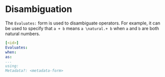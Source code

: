 # Disambiguation

The `Evaluates:` form is used to disambiguate operators.  For example, it can be used to specify that `a + b` means `a \natural.+ b` when `a` and `b` are both natural numbers.

```yaml
[<id>]
Evaluates:
when:
as:
...
using:
Metadata?: <metadata-form>
```

